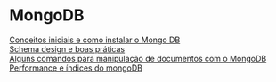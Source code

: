 # MongoDB

[Conceitos iniciais e como instalar o Mongo DB](/Arquivos/Conteudo/5%20-%20Trabalhando%20com%20banco%20de%20dados%20sql%20e%20nosql/5.2.2.1%20Conceitos%20iniciais.md)<br>
[Schema design e boas práticas](/Arquivos/Conteudo/5%20-%20Trabalhando%20com%20banco%20de%20dados%20sql%20e%20nosql/5.2.2.2%20Schema%20e%20boas%20praticas.md.md)<br>
[Alguns comandos para manipulação de documentos com o MongoDB](/Arquivos/Conteudo/5%20-%20Trabalhando%20com%20banco%20de%20dados%20sql%20e%20nosql/5.2.2.3%20Alguns%20comandos.md)<br>
[Performance e índices do mongoDB](/Arquivos/Conteudo/5%20-%20Trabalhando%20com%20banco%20de%20dados%20sql%20e%20nosql/5.2.2.4%20Performance%20e%20agregacoes.md)